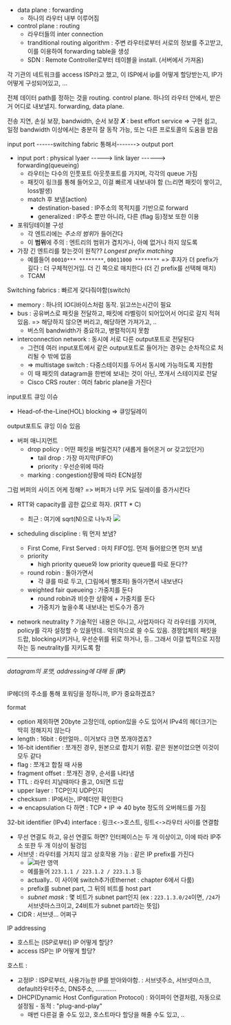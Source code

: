 - data plane : forwarding
	- 하나의 라우터 내부 이루어짐
- control plane : routing
	- 라우터들의 inter connection
	- tranditional routing algorithm : 주변 라우터로부터 서로의 정보를 주고받고, 이를 이용하여 forwarding table을 생성
	- SDN : Remote Controller로부터 테이블을 install. (서버에서 가져옴)

각 기관의 네트워크를 access ISP라고 했고, 이 ISP에서 ip를 어떻게 할당받는지, IP가 어떻게 구성되어있고, ...

전체 데이터 path를 정하는 것을 routing. control plane.
하나의 라우터 안에서, 받은거 어디로 내보낼지. forwarding, data plane.

전송 지연, 손실 보장, bandwidth, 순서 보장 ***X*** : best effort service
=> 구현 쉽고, 일정 bandwidth 이상에서는 충분히 잘 동작 가능, 또는 다른 프로토콜의 도움을 받음

input port ------switching fabric 통해서-------> output port
- input port : physical lyaer -----> link layer ------> forwarding(queueing)
	- 라우터는 다수의 인풋포트 아웃풋포트를 가지며, 각각의 queue 가짐
	- 패킷이 링크를 통해 들어오고, 이걸 빠르게 내보내야 함 (느리면 패킷이 쌓이고, loss발생)
	- match 후 보냄(action)
		- destination-based : IP주소의 목적지를 기반으로 forward
		- generalized : IP주소 뿐만 아니라, 다른 (flag 등)정보 또한 이용
- 포워딩테이블 구성
	- 각 엔트리에는 *주소의 범위*가 들어간다 
	- 이 **범위**에 주의 : 엔트리의 범위가 겹치거나, 아예 없거나 하지 않도록
- 가장 긴 엔트리를 찾는것이 원칙?? *Longest prefix matching*
	- 예를들어 `00010*** ********`, `00011000 ********` => 후자가 더 prefix가 길다 : 더 구체적인거임. 더 긴 쪽으로 매치한다 (더 긴 prefix를 선택해 매치)
	- TCAM

Switching fabrics : 빠르게 갖다줘야함(switch)
- memory : 하나의 IO디바이스처럼 동작. 읽고쓰는시간이 필요
- bus : 공유버스로 패킷을 전달하고, 패킷에 라벨링이 되어있어서 어디로 갈지 적혀있음. => 해당하지 않으면 버리고, 해당하면 가져가고, ..
	- 버스의 bandwidth가 중요하고, 병렬적이지 못함
- interconnection network : 동시에 서로 다른 output포트로 전달된다
	- 그런데 여러 input포트에서 같은 output포트로 들어가는 경우는 순차적으로 처리될 수 밖에 없음
	- => multistage switch : 다중스테이지를 두어서 동시에 가능하도록 지원함
	- 이 때 패킷의 datagram을 한번에 보내는 것이 아닌, 쪼개서 스테이지로 전달
	- Cisco CRS router : 여러 fabric plane을 가진다

input포트 큐잉 이슈
- Head-of-the-Line(HOL) blocking => 큐잉딜레이


output포트도 큐잉 이슈 있음 
- 버퍼 매니지먼트
	- drop policy : 어떤 패킷을 버릴건지? (새롭게 들어온거 or 갖고있던거)
		- tail drop : 가장 마지막(FIFO)
		- priority : 우선순위에 따라
	- marking : congestion상황에 따라 ECN설정


그럼 버퍼의 사이즈 어케 정해?
=> 버퍼가 너무 커도 딜레이를 증가시킨다
- RTT와 capacity를 곱한 값으로 하자. (RTT * C)
	- 최근 : 여기에 sqrt(N)으로 나누자 ![](https://i.imgur.com/WcN0yqq.png)

- scheduling discipline : 뭐 먼저 보냄?
	- First Come, First Served : 마치 FIFO임. 먼저 들어왔으면 먼저 보냄
	- priority
		- high priority queue와 low priority queue를 따로 둔다??
	- round robin : 돌아가면서
		- 각 큐를 따로 두고, (그림에서 빨초파) 돌아가면서 내보낸다
	- weighted fair queueing : 가중치를 둔다
		- round robin과 비슷한 상황에 + 가중치를 둔다
		- 가중치가 높을수록 내보내는 빈도수가 증가
- network neutrality ? 기술적인 내용은 아니고,
	사업자마다 각 라우터를 가지며, policy를 각자 설정할 수 있을텐데.. 악의적으로 쓸 수도 있음. 경쟁업체의 패킷을 드랍, blocking시키거나, 우선순위를 뒤로 하거나, 등..
	그래서 이걸 법적으로 지정하는 등 neutrality를 지키도록 함 

---

###### datagram의 포맷, addressing에 대해 등 (***IP***)

IP헤더의 주소를 통해 포워딩을 정하니까, IP가 중요하겠죠?

format
- option 제외하면 20byte 고정인데, option있을 수도 있어서 IPv4의 헤더크기는 딱히 정해지지 않는다
- length : 16bit : 6만얼마.. 이거보다 크면 쪼개야겠죠?
- 16-bit identifier : 쪼개진 경우, 원본으로 합치기 위함. 같은 원본이었으면 이것이 모두 같다
- flag : 쪼개고 합칠 때 사용
- fragment offset : 쪼개진 경우, 순서를 나타냄
- TTL : 라우터 지날때마다 줄고, 0되면 드랍
- upper layer : TCP인지 UDP인지
- checksum : IP에서는, IP헤더만 확인한다
- => encapsulation 다 하면 : TCP + IP => 40 byte 정도의 오버헤드를 가짐

32-bit identifier (IPv4)
interface : 링크<->호스트, 링트<->라우터 사이를 연결함
- 무선 연결도 하고, 유선 연결도 하면? 인터페이스는 두 개 이상이고, 이에 따라 IP주소 또한 두 개 이상이 될겅임
- 서브넷 : 라우터를 거치지 않고 상호작용 가능 : 같은 IP prefix를 가진다
	- ![](https://i.imgur.com/9GjFhVa.png)파란 영역
	- 예를들어 `223.1.1 / 223.1.2 / 223.1.3` 등
	- actually.. 이 사이에 switch추가(Ethernet : chapter 6에서 다룸)
	- prefix를 subnet part, 그 뒤의 비트를 host part
	- *subnet mask* : 몇 비트가 subnet part인지 (ex : `223.1.3.0/24`이면, `/24`가 서브넷마스크이고, 24비트가 subnet part라는 뜻임)
- CIDR : 서브넷... 어쩌구 

IP addressing
- 호스트는 (ISP로부터) IP 어떻게 할당? 
- access ISP는 IP 어떻게 할당?

호스트 : 
- 고정IP : ISP로부터, 사용가능한 IP를 받아와야함. : 서브넷주소, 서브넷마스크, default라우터주소, DNS주소, ............
- DHCP(Dynamic Host Configuration Protocol) : 와이파이 연결처럼, 자동으로 설정됨 - 동적 : "plug-and-play"
	- 매번 다른걸 줄 수도 있고, 호스트마다 할당을 해줄 수도 있고, ..
